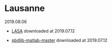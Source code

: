 # Lausanne

2019.08.06

- [LASA](http://lasa.epfl.ch/sourcecode/#1)      downloaded at 2019.07.12

- [pbdlib-matlab-master](https://gitlab.idiap.ch/rli/pbdlib-matlab/)    downloaded at 2019.07.12